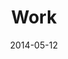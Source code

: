 ---
layout: music 
title: "Work"
series: "The New Man"
date: 2014-05-12 
description: "Kirk talks about the work of following."
audio: "http://www.crossroads.net/players/media/hq/thenewman_03.mp3"
audio-duration: "00:00"
src: "http://www.crossroads.net/players/media/mediumHz/TheNewMan_190x110.jpg"
---